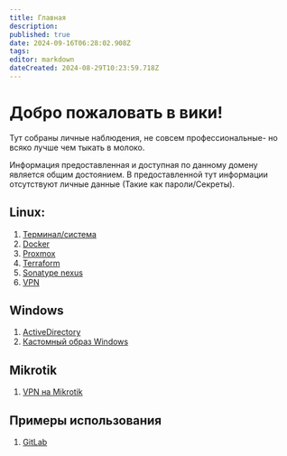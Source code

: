 ```yaml
---
title: Главная
description: 
published: true
date: 2024-09-16T06:28:02.908Z
tags: 
editor: markdown
dateCreated: 2024-08-29T10:23:59.718Z
---
```


# Добро пожаловать в вики!

Тут собраны личные наблюдения, не совсем профессиональные- но всяко лучше чем тыкать в молоко.

Информация предоставленная и доступная по данному домену является общим достоянием. В предоставленной тут информации отсутствуют личные данные (Такие как пароли/Секреты).

## Linux:
1.  [Терминал/система](/linux)
2.  [Docker](/docker)
3.  [Proxmox](/proxmox)
4.  [Terraform](/terraform)
5.  [Sonatype nexus](/sonatype-nexus)
6.  [VPN](/vpn)
## Windows
1.  [ActiveDirectory](/activedirectory)
2.  [Кастомный образ Windows](/windowscustom)
## Mikrotik
1.  [VPN на Mikrotik](/mikrotik-vpn)
## Примеры использования
1.  [GitLab](/gitlab)